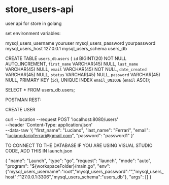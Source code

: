 # store_users-api
user api for store in golang

set environment variables:

mysql_users_username youruser
mysql_users_password yourpassword
mysql_users_host 127.0.0.1
mysql_users_schema users_db

CREATE TABLE `users_db`.`users` (
  `id` BIGINT(20) NOT NULL AUTO_INCREMENT,
  `first_name` VARCHAR(45) NULL,
  `last_name` VARCHAR(45) NULL,
  `email` VARCHAR(45) NOT NULL,
  `date_created` VARCHAR(45) NULL,
  `status` VARCHAR(45) NULL,
  `password` VARCHAR(45) NULL,
  PRIMARY KEY (`id`),
  UNIQUE INDEX `email_UNIQUE` (`email` ASC));


SELECT * FROM users_db.users;

POSTMAN REST:

CREATE USER

curl --location --request POST 'localhost:8080/users' \
--header 'Content-Type: application/json' \
--data-raw '{
	"first_name": "Luciano",
	"last_name": "Ferrari",
	"email": "lucianodarioferrari@gmail.com",
	"password": "password1"
}'

TO CONNECT TO THE DATABASE IF YOU ARE USING VISUAL STUDIO CODE, ADD THIS IN launch.json

{
    "name": "Launch",
    "type": "go",
    "request": "launch",
    "mode": "auto",
    "program": "${workspaceFolder}/main.go",
    "env": {"mysql_users_username":"root","mysql_users_password":"","mysql_users_host":"127.0.0.1:3306","mysql_users_schema":"users_db"},
    "args": []
}